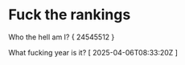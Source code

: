 # Fuck the rankings

Who the hell am I?
{ 24545512 }

What fucking year is it?
[ 2025-04-06T08:33:20Z ]

